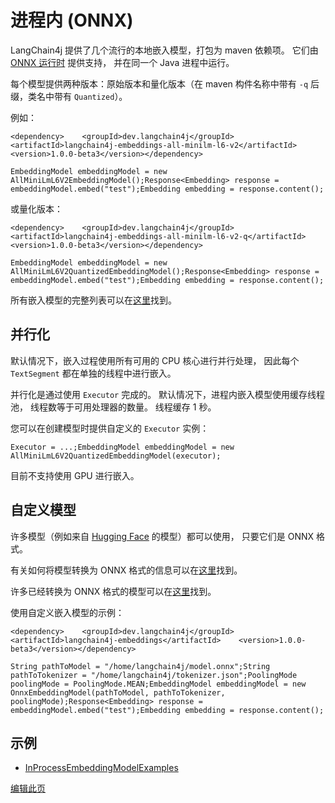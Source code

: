 
进程内 (ONNX)
==========

LangChain4j 提供了几个流行的本地嵌入模型，打包为 maven 依赖项。 它们由 [ONNX 运行时](https://onnxruntime.ai/docs/get-started/with-java.html) 提供支持， 并在同一个 Java 进程中运行。

每个模型提供两种版本：原始版本和量化版本（在 maven 构件名称中带有 `-q` 后缀，类名中带有 `Quantized`）。

例如：

    <dependency>    <groupId>dev.langchain4j</groupId>    <artifactId>langchain4j-embeddings-all-minilm-l6-v2</artifactId>    <version>1.0.0-beta3</version></dependency>

    EmbeddingModel embeddingModel = new AllMiniLmL6V2EmbeddingModel();Response<Embedding> response = embeddingModel.embed("test");Embedding embedding = response.content();

或量化版本：

    <dependency>    <groupId>dev.langchain4j</groupId>    <artifactId>langchain4j-embeddings-all-minilm-l6-v2-q</artifactId>    <version>1.0.0-beta3</version></dependency>

    EmbeddingModel embeddingModel = new AllMiniLmL6V2QuantizedEmbeddingModel();Response<Embedding> response = embeddingModel.embed("test");Embedding embedding = response.content();

所有嵌入模型的完整列表可以在[这里](https://github.com/langchain4j/langchain4j-embeddings)找到。

并行化[​](#并行化 "并行化的直接链接")
-----------------------

默认情况下，嵌入过程使用所有可用的 CPU 核心进行并行处理， 因此每个 `TextSegment` 都在单独的线程中进行嵌入。

并行化是通过使用 `Executor` 完成的。 默认情况下，进程内嵌入模型使用缓存线程池， 线程数等于可用处理器的数量。 线程缓存 1 秒。

您可以在创建模型时提供自定义的 `Executor` 实例：

    Executor = ...;EmbeddingModel embeddingModel = new AllMiniLmL6V2QuantizedEmbeddingModel(executor);

目前不支持使用 GPU 进行嵌入。

自定义模型[​](#自定义模型 "自定义模型的直接链接")
-----------------------------

许多模型（例如来自 [Hugging Face](https://huggingface.co/) 的模型）都可以使用， 只要它们是 ONNX 格式。

有关如何将模型转换为 ONNX 格式的信息可以在[这里](https://huggingface.co/docs/optimum/exporters/onnx/usage_guides/export_a-model)找到。

许多已经转换为 ONNX 格式的模型可以在[这里](https://huggingface.co/Xenova)找到。

使用自定义嵌入模型的示例：

    <dependency>    <groupId>dev.langchain4j</groupId>    <artifactId>langchain4j-embeddings</artifactId>    <version>1.0.0-beta3</version></dependency>

    String pathToModel = "/home/langchain4j/model.onnx";String pathToTokenizer = "/home/langchain4j/tokenizer.json";PoolingMode poolingMode = PoolingMode.MEAN;EmbeddingModel embeddingModel = new OnnxEmbeddingModel(pathToModel, pathToTokenizer, poolingMode);Response<Embedding> response = embeddingModel.embed("test");Embedding embedding = response.content();

示例[​](#示例 "示例的直接链接")
--------------------

*   [InProcessEmbeddingModelExamples](https://github.com/langchain4j/langchain4j-examples/blob/main/other-examples/src/main/java/embedding/model/InProcessEmbeddingModelExamples.java)

[编辑此页](https://github.com/langchain4j/langchain4j/blob/main/docs/docs/integrations/embedding-models/1-in-process.md)
